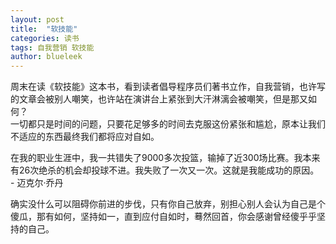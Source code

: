 ```yaml
---
layout: post
title:  "软技能"
categories: 读书
tags: 自我营销 软技能
author: blueleek
---
```


周末在读《软技能》这本书，看到读者倡导程序员们著书立作，自我营销，也许写的文章会被别人嘲笑，也许站在演讲台上紧张到大汗淋漓会被嘲笑，但是那又如何？<br/>
一切都只是时间的问题，只要花足够多的时间去克服这份紧张和尴尬，原本让我们不适应的东西最终我们都将应对自如。





  在我的职业生涯中，我一共错失了9000多次投篮，输掉了近300场比赛。我本来有26次绝杀的机会却投球不进。我失败了一次又一次。这就是我能成功的原因。<br/>
                                                                                                          - 迈克尔·乔丹
                                                                                                          
确实没什么可以阻碍你前进的步伐，只有你自己放弃，别担心别人会认为自己是个傻瓜，那有如何，坚持如一，直到应付自如时，蓦然回首，你会感谢曾经傻乎乎坚持的自己。                                                              
